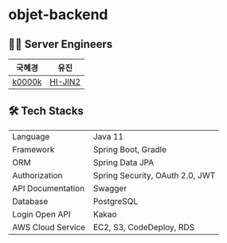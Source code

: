 # objet-backend



## 👩‍💻 Server Engineers
| 국혜경 | 유진 |
|:--------:|:-------:| 
| [k0000k](https://github.com/k0000k) | [HI-JIN2](https://github.com/HI-JIN2)  |


## 🛠 Tech Stacks
<table>
	<tr><td>Language</td><td>Java 11</td></tr>
	<tr><td>Framework</td><td>Spring Boot, Gradle</td></tr>
	<tr><td>ORM</td><td>Spring Data JPA</td></tr>
	<tr><td>Authorization</td><td>Spring Security, OAuth 2.0, JWT</td></tr>
	<tr><td>API Documentation</td><td>Swagger</td></tr>
	<tr><td>Database</td><td>PostgreSQL</td></tr>
	<tr><td>Login Open API</td><td>Kakao</td></tr>
	<tr><td>AWS Cloud Service</td><td colspan="2">EC2, S3, CodeDeploy, RDS</td></tr>
</table>

